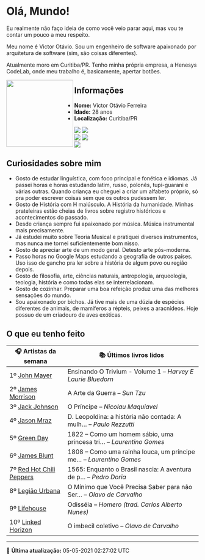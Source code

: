 # Olá, Mundo!

Eu realmente não faço ideia de como você veio parar aqui, mas vou te contar um pouco a meu respeito.

Meu nome é Victor Otávio. Sou um engenheiro de software apaixonado por arquitetura de software (sim, são coisas diferentes).

Atualmente moro em Curitiba/PR. Tenho minha própria empresa, a Henesys CodeLab, onde meu trabalho é, basicamente, apertar botões.

<img align="left" src="https://github.com/vctrtvfrrr/vctrtvfrrr/raw/master/octocat.png" alt="" width="175" />

## Informações

- **Nome:** Victor Otávio Ferreira
- **Idade:** 28 anos
- **Localização:** Curitiba/PR

[![](https://img.shields.io/badge/LinkedIn-victorotavio-blue)](https://www.linkedin.com/in/victorotavio/) [![](https://img.shields.io/badge/Twitter-@vctrtvfrrr-blue)](https://twitter.com/vctrtvfrrr)  
[![](https://img.shields.io/badge/GitHub-vctrtvfrrr-24292e)](https://github.com/vctrtvfrrr) [![](https://img.shields.io/badge/GitLab-vctrtvfrrr-ec5d16)](https://gitlab.com/vctrtvfrrr)  
[![](https://img.shields.io/badge/Email-victor@otavioferreira.com.br-red)](mailto:victor@otavioferreira.com.br)  

## Curiosidades sobre mim

-   Gosto de estudar linguística, com foco principal e fonética e idiomas. Já passei horas e horas estudando latim, russo, polonês, tupi-guarani e várias outras. Quando criança eu cheguei a criar um alfabeto próprio, só pra poder escrever coisas sem que os outros pudessem ler.
-   Gosto de História com H maiúsculo. A História da humanidade. Minhas prateleiras estão cheias de livros sobre registro históricos e acontecimentos do passado.
-   Desde criança sempre fui apaixonado por música. Música instrumental mais precisamente.
-   Já estudei muito sobre Teoria Musical e pratiquei diversos instrumentos, mas nunca me tornei suficientemente bom nisso.
-   Gosto de apreciar arte de um modo geral. Detesto arte pós-moderna.
-   Passo horas no Google Maps estudando a geografia de outros países. Uso isso de gancho pra ler sobre a história de algum povo ou região depois.
-   Gosto de filosofia, arte, ciências naturais, antropologia, arqueologia, teologia, história e como todas elas se interrelacionam.
-   Gosto de cozinhar. Preparar uma boa refeição produz uma das melhores sensações do mundo.
-   Sou apaixonado por bichos. Já tive mais de uma dúzia de espécies diferentes de animais, de mamiferos a répteis, peixes a aracnídeos. Hoje possuo de um criadouro de aves exóticas.


## O que eu tenho feito

|                            🎧 Artistas da semana                            |                      📚 Últimos livros lidos                      |
|-----------------------------------------------------------------------------|-------------------------------------------------------------------|
| 1º [John Mayer](https://www.last.fm/music/John+Mayer)                       | Ensinando O Trivium - Volume 1	–	_Harvey E Laurie Bluedorn_         |
| 2º [James Morrison](https://www.last.fm/music/James+Morrison)               | A Arte da Guerra	–	_Sun Tzu_                                        |
| 3º [Jack Johnson](https://www.last.fm/music/Jack+Johnson)                   | O Príncipe	–	_Nicolau Maquiavel_                                    |
| 4º [Jason Mraz](https://www.last.fm/music/Jason+Mraz)                       | D. Leopoldina: a história não contada: A mulh…	–	_Paulo Rezzutti_   |
| 5º [Green Day](https://www.last.fm/music/Green+Day)                         | 1822 – Como um homem sábio, uma princesa tri…	–	_Laurentino Gomes_  |
| 6º [James Blunt](https://www.last.fm/music/James+Blunt)                     | 1808 – Como uma rainha louca, um príncipe me…	–	_Laurentino Gomes_  |
| 7º [Red Hot Chili Peppers](https://www.last.fm/music/Red+Hot+Chili+Peppers) | 1565: Enquanto o Brasil nascia: A aventura de p…	–	_Pedro Doria_    |
| 8º [Legião Urbana](https://www.last.fm/music/Legi%C3%A3o+Urbana)            | O Mínimo que Você Precisa Saber para não Ser…	–	_Olavo de Carvalho_ |
| 9º [Lifehouse](https://www.last.fm/music/Lifehouse)                         | Odisséia	–	_Homero (trad. Carlos Alberto Nunes)_                    |
| 10º [Linked Horizon](https://www.last.fm/music/Linked+Horizon)              | O imbecil coletivo	–	_Olavo de Carvalho_                            |


---

🚀 **Última atualização:** 05-05-2021 02:27:02 UTC